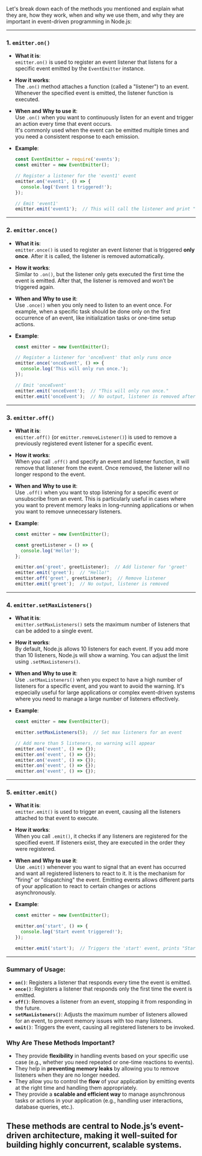 Let's break down each of the methods you mentioned and explain what they are, how they work, when and why we use them, and why they are important in event-driven programming in Node.js:

---

### 1. **`emitter.on()`**
- **What it is**:  
  `emitter.on()` is used to register an event listener that listens for a specific event emitted by the `EventEmitter` instance.
  
- **How it works**:  
  The `.on()` method attaches a function (called a "listener") to an event. Whenever the specified event is emitted, the listener function is executed.

- **When and Why to use it**:  
  Use `.on()` when you want to continuously listen for an event and trigger an action every time that event occurs.  
  It's commonly used when the event can be emitted multiple times and you need a consistent response to each emission.

- **Example**:
  ```javascript
  const EventEmitter = require('events');
  const emitter = new EventEmitter();

  // Register a listener for the 'event1' event
  emitter.on('event1', () => {
    console.log('Event 1 triggered!');
  });

  // Emit 'event1'
  emitter.emit('event1');  // This will call the listener and print "Event 1 triggered!"
  ```

---

### 2. **`emitter.once()`**
- **What it is**:  
  `emitter.once()` is used to register an event listener that is triggered **only once**. After it is called, the listener is removed automatically.

- **How it works**:  
  Similar to `.on()`, but the listener only gets executed the first time the event is emitted. After that, the listener is removed and won’t be triggered again.

- **When and Why to use it**:  
  Use `.once()` when you only need to listen to an event once. For example, when a specific task should be done only on the first occurrence of an event, like initialization tasks or one-time setup actions.

- **Example**:
  ```javascript
  const emitter = new EventEmitter();

  // Register a listener for 'onceEvent' that only runs once
  emitter.once('onceEvent', () => {
    console.log('This will only run once.');
  });

  // Emit 'onceEvent'
  emitter.emit('onceEvent');  // "This will only run once."
  emitter.emit('onceEvent');  // No output, listener is removed after first call
  ```

---

### 3. **`emitter.off()`**
- **What it is**:  
  `emitter.off()` (or `emitter.removeListener()`) is used to remove a previously registered event listener for a specific event.

- **How it works**:  
  When you call `.off()` and specify an event and listener function, it will remove that listener from the event. Once removed, the listener will no longer respond to the event.

- **When and Why to use it**:  
  Use `.off()` when you want to stop listening for a specific event or unsubscribe from an event. This is particularly useful in cases where you want to prevent memory leaks in long-running applications or when you want to remove unnecessary listeners.

- **Example**:
  ```javascript
  const emitter = new EventEmitter();

  const greetListener = () => {
    console.log('Hello!');
  };

  emitter.on('greet', greetListener);  // Add listener for 'greet'
  emitter.emit('greet');  // "Hello!"
  emitter.off('greet', greetListener);  // Remove listener
  emitter.emit('greet');  // No output, listener is removed
  ```

---

### 4. **`emitter.setMaxListeners()`**
- **What it is**:  
  `emitter.setMaxListeners()` sets the maximum number of listeners that can be added to a single event.

- **How it works**:  
  By default, Node.js allows 10 listeners for each event. If you add more than 10 listeners, Node.js will show a warning. You can adjust the limit using `.setMaxListeners()`.

- **When and Why to use it**:  
  Use `.setMaxListeners()` when you expect to have a high number of listeners for a specific event, and you want to avoid the warning. It's especially useful for large applications or complex event-driven systems where you need to manage a large number of listeners effectively.

- **Example**:
  ```javascript
  const emitter = new EventEmitter();

  emitter.setMaxListeners(5);  // Set max listeners for an event

  // Add more than 5 listeners, no warning will appear
  emitter.on('event', () => {});
  emitter.on('event', () => {});
  emitter.on('event', () => {});
  emitter.on('event', () => {});
  emitter.on('event', () => {});
  ```

---

### 5. **`emitter.emit()`**
- **What it is**:  
  `emitter.emit()` is used to trigger an event, causing all the listeners attached to that event to execute.

- **How it works**:  
  When you call `.emit()`, it checks if any listeners are registered for the specified event. If listeners exist, they are executed in the order they were registered.

- **When and Why to use it**:  
  Use `.emit()` whenever you want to signal that an event has occurred and want all registered listeners to react to it. It is the mechanism for "firing" or "dispatching" the event. Emitting events allows different parts of your application to react to certain changes or actions asynchronously.

- **Example**:
  ```javascript
  const emitter = new EventEmitter();

  emitter.on('start', () => {
    console.log('Start event triggered!');
  });

  emitter.emit('start');  // Triggers the 'start' event, prints "Start event triggered!"
  ```

---

### Summary of Usage:

- **`on()`**: Registers a listener that responds every time the event is emitted.
- **`once()`**: Registers a listener that responds only the first time the event is emitted.
- **`off()`**: Removes a listener from an event, stopping it from responding in the future.
- **`setMaxListeners()`**: Adjusts the maximum number of listeners allowed for an event, to prevent memory issues with too many listeners.
- **`emit()`**: Triggers the event, causing all registered listeners to be invoked.

### Why Are These Methods Important?

- They provide **flexibility** in handling events based on your specific use case (e.g., whether you need repeated or one-time reactions to events).
- They help in **preventing memory leaks** by allowing you to remove listeners when they are no longer needed.
- They allow you to control the **flow** of your application by emitting events at the right time and handling them appropriately.
- They provide a **scalable and efficient way** to manage asynchronous tasks or actions in your application (e.g., handling user interactions, database queries, etc.).

These methods are central to Node.js’s **event-driven architecture**, making it well-suited for building highly concurrent, scalable systems.
---
